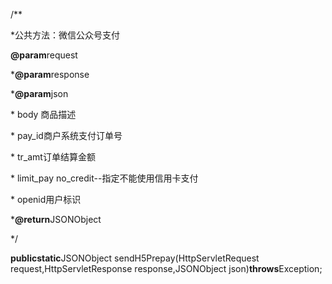 /\*\*

\*公共方法：微信公众号支付

**@param**request

\***@param**response

\***@param**json

\*  body 商品描述

\*  pay\_id商户系统支付订单号

\*  tr\_amt订单结算金额

\*  limit\_pay no\_credit--指定不能使用信用卡支付

\*  openid用户标识

\***@return**JSONObject

\*/

**publicstatic**JSONObject sendH5Prepay\(HttpServletRequest request,HttpServletResponse response,JSONObject json\)**throws**Exception;



